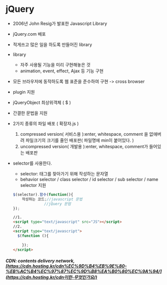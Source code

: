 # jQuery

- 2006년 John Resig가 발표한 Javascript Library
- jQuery.com 배포
- 적게쓰고 많은 일을 하도록 만들어진 library
- library 
  - 자주 사용될 기능을 미리 구현해놓은 것
  - animation, event, effect, Ajax 등 기능 구현
- 모든 브라우저에 동작하도록 웹 표준을 준수하여 구현 -> cross browser
- plugin 지원
- jQueryObject 최상위객체 ( $ )
- 간결한 문법을 지원



- 2가지 종류의 파일 배포 ( 확장자.js )

  1. compressed version( 서비스용 ):enter, whitespace, comment 을 없애버려 파일크기의 크기를 줄인 배포판( 파일명에 min이 붙어있다. )
  2. uncompressed version( 개발용 ):enter, whitespace, comment가 들어있는 배포판

- selector를 사용한다.

  - selector: 태그를 찾아가기 위해 작성하는 문자열
  - behavior selector / class selector / id selector / sub selector / name selector 지원

  ```javascript
  $(selector).함수(function(){
      작성하는 코드;//javascript 문법
  				//jQuery 문법
  });
  ```

  ```html
  //1.
  <script type="text/javascript" src="JS"></script>
  //2.
  <script type="text/javascript">
  	$(function (){
          
      });
  </script>
  ```

  

##### CDN: contents delivery network, [https://cdn.hosting.kr/cdn%EC%9D%B4%EB%9E%80-%EB%AC%B4%EC%97%87%EC%9D%B8%EA%B0%80%EC%9A%94/](https://cdn.hosting.kr/cdn이란-무엇인가요/)

